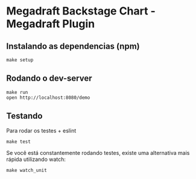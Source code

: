 # Megadraft Backstage Chart - Megadraft Plugin

## Instalando as dependencias (npm)

```
make setup
```

## Rodando o dev-server

```
make run
open http://localhost:8080/demo
```

## Testando

Para rodar os testes + eslint

```
make test
```

Se você está constantemente rodando testes, existe uma alternativa mais rápida
utilizando watch:

```
make watch_unit
```